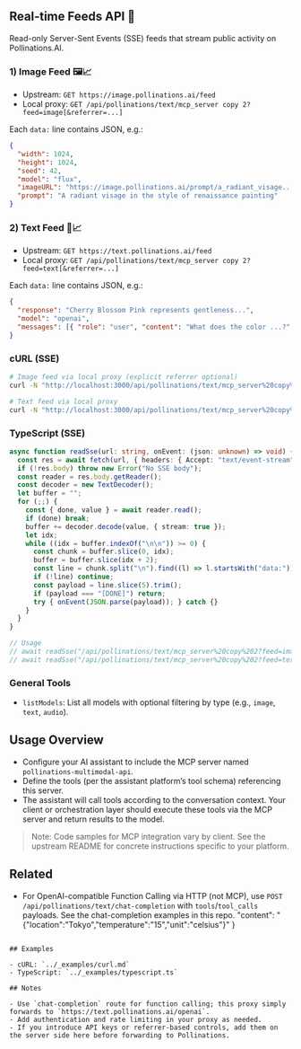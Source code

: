 

## Real-time Feeds API 🔄

Read-only Server-Sent Events (SSE) feeds that stream public activity on Pollinations.AI.

### 1) Image Feed 🖼️📈

- Upstream: `GET https://image.pollinations.ai/feed`
- Local proxy: `GET /api/pollinations/text/mcp_server copy 2?feed=image[&referrer=...]`

Each `data:` line contains JSON, e.g.:

```json
{
  "width": 1024,
  "height": 1024,
  "seed": 42,
  "model": "flux",
  "imageURL": "https://image.pollinations.ai/prompt/a_radiant_visage...",
  "prompt": "A radiant visage in the style of renaissance painting"
}
```

### 2) Text Feed 📝📈

- Upstream: `GET https://text.pollinations.ai/feed`
- Local proxy: `GET /api/pollinations/text/mcp_server copy 2?feed=text[&referrer=...]`

Each `data:` line contains JSON, e.g.:

```json
{
  "response": "Cherry Blossom Pink represents gentleness...",
  "model": "openai",
  "messages": [{ "role": "user", "content": "What does the color ...?" }]
}
```

### cURL (SSE)

```bash
# Image feed via local proxy (explicit referrer optional)
curl -N "http://localhost:3000/api/pollinations/text/mcp_server%20copy%202?feed=image&referrer=mywebapp.com"

# Text feed via local proxy
curl -N "http://localhost:3000/api/pollinations/text/mcp_server%20copy%202?feed=text"
```

### TypeScript (SSE)

```ts
async function readSse(url: string, onEvent: (json: unknown) => void) {
  const res = await fetch(url, { headers: { Accept: "text/event-stream" } });
  if (!res.body) throw new Error("No SSE body");
  const reader = res.body.getReader();
  const decoder = new TextDecoder();
  let buffer = "";
  for (;;) {
    const { done, value } = await reader.read();
    if (done) break;
    buffer += decoder.decode(value, { stream: true });
    let idx;
    while ((idx = buffer.indexOf("\n\n")) >= 0) {
      const chunk = buffer.slice(0, idx);
      buffer = buffer.slice(idx + 2);
      const line = chunk.split("\n").find((l) => l.startsWith("data:"));
      if (!line) continue;
      const payload = line.slice(5).trim();
      if (payload === "[DONE]") return;
      try { onEvent(JSON.parse(payload)); } catch {}
    }
  }
}

// Usage
// await readSse("/api/pollinations/text/mcp_server%20copy%202?feed=image", console.log);
// await readSse("/api/pollinations/text/mcp_server%20copy%202?feed=text", console.log);
```

### General Tools
- `listModels`: List all models with optional filtering by type (e.g., `image`, `text`, `audio`).

## Usage Overview

- Configure your AI assistant to include the MCP server named `pollinations-multimodal-api`.
- Define the tools (per the assistant platform’s tool schema) referencing this server.
- The assistant will call tools according to the conversation context. Your client or orchestration layer should execute these tools via the MCP server and return results to the model.

> Note: Code samples for MCP integration vary by client. See the upstream README for concrete instructions specific to your platform.

## Related

- For OpenAI-compatible Function Calling via HTTP (not MCP), use `POST /api/pollinations/text/chat-completion` with `tools`/`tool_calls` payloads. See the chat-completion examples in this repo.
  "content": "{\"location\":\"Tokyo\",\"temperature\":\"15\",\"unit\":\"celsius\"}"
}
```

## Examples

- cURL: `../_examples/curl.md`
- TypeScript: `../_examples/typescript.ts`

## Notes

- Use `chat-completion` route for function calling; this proxy simply forwards to `https://text.pollinations.ai/openai`.
- Add authentication and rate limiting in your proxy as needed.
- If you introduce API keys or referrer-based controls, add them on the server side here before forwarding to Pollinations.
